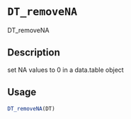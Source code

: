 # `DT_removeNA`

DT_removeNA


## Description

set NA values to 0 in a data.table object


## Usage

```r
DT_removeNA(DT)
```


